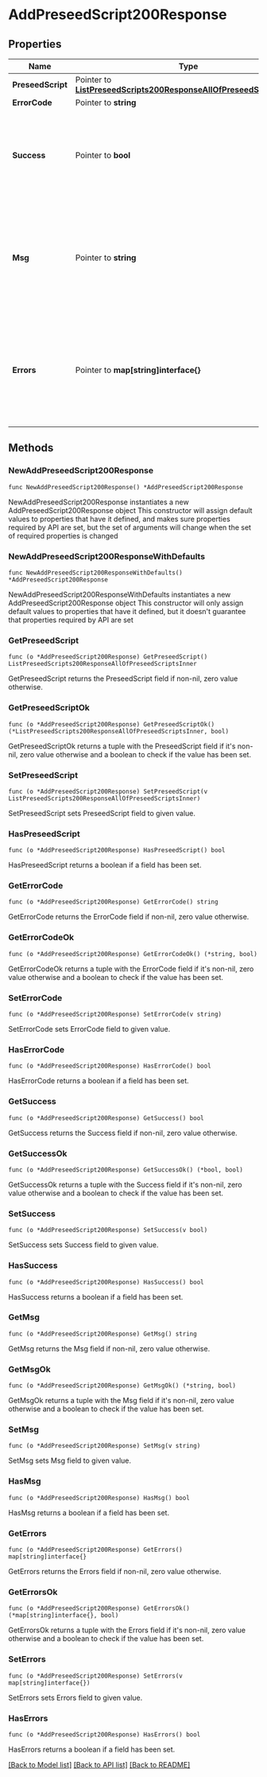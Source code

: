 # AddPreseedScript200Response

## Properties

Name | Type | Description | Notes
------------ | ------------- | ------------- | -------------
**PreseedScript** | Pointer to [**ListPreseedScripts200ResponseAllOfPreseedScriptsInner**](ListPreseedScripts200ResponseAllOfPreseedScriptsInner.md) |  | [optional] 
**ErrorCode** | Pointer to **string** |  | [optional] 
**Success** | Pointer to **bool** | Success indicator, true when the request succeeded and false when an error occurred | [optional] [default to true]
**Msg** | Pointer to **string** | Message containing a description of the result, usually a message about the error that occurred | [optional] 
**Errors** | Pointer to **map[string]interface{}** | Validation errors, with a key for Object containing error messages for each invalid parameter (key) | [optional] 

## Methods

### NewAddPreseedScript200Response

`func NewAddPreseedScript200Response() *AddPreseedScript200Response`

NewAddPreseedScript200Response instantiates a new AddPreseedScript200Response object
This constructor will assign default values to properties that have it defined,
and makes sure properties required by API are set, but the set of arguments
will change when the set of required properties is changed

### NewAddPreseedScript200ResponseWithDefaults

`func NewAddPreseedScript200ResponseWithDefaults() *AddPreseedScript200Response`

NewAddPreseedScript200ResponseWithDefaults instantiates a new AddPreseedScript200Response object
This constructor will only assign default values to properties that have it defined,
but it doesn't guarantee that properties required by API are set

### GetPreseedScript

`func (o *AddPreseedScript200Response) GetPreseedScript() ListPreseedScripts200ResponseAllOfPreseedScriptsInner`

GetPreseedScript returns the PreseedScript field if non-nil, zero value otherwise.

### GetPreseedScriptOk

`func (o *AddPreseedScript200Response) GetPreseedScriptOk() (*ListPreseedScripts200ResponseAllOfPreseedScriptsInner, bool)`

GetPreseedScriptOk returns a tuple with the PreseedScript field if it's non-nil, zero value otherwise
and a boolean to check if the value has been set.

### SetPreseedScript

`func (o *AddPreseedScript200Response) SetPreseedScript(v ListPreseedScripts200ResponseAllOfPreseedScriptsInner)`

SetPreseedScript sets PreseedScript field to given value.

### HasPreseedScript

`func (o *AddPreseedScript200Response) HasPreseedScript() bool`

HasPreseedScript returns a boolean if a field has been set.

### GetErrorCode

`func (o *AddPreseedScript200Response) GetErrorCode() string`

GetErrorCode returns the ErrorCode field if non-nil, zero value otherwise.

### GetErrorCodeOk

`func (o *AddPreseedScript200Response) GetErrorCodeOk() (*string, bool)`

GetErrorCodeOk returns a tuple with the ErrorCode field if it's non-nil, zero value otherwise
and a boolean to check if the value has been set.

### SetErrorCode

`func (o *AddPreseedScript200Response) SetErrorCode(v string)`

SetErrorCode sets ErrorCode field to given value.

### HasErrorCode

`func (o *AddPreseedScript200Response) HasErrorCode() bool`

HasErrorCode returns a boolean if a field has been set.

### GetSuccess

`func (o *AddPreseedScript200Response) GetSuccess() bool`

GetSuccess returns the Success field if non-nil, zero value otherwise.

### GetSuccessOk

`func (o *AddPreseedScript200Response) GetSuccessOk() (*bool, bool)`

GetSuccessOk returns a tuple with the Success field if it's non-nil, zero value otherwise
and a boolean to check if the value has been set.

### SetSuccess

`func (o *AddPreseedScript200Response) SetSuccess(v bool)`

SetSuccess sets Success field to given value.

### HasSuccess

`func (o *AddPreseedScript200Response) HasSuccess() bool`

HasSuccess returns a boolean if a field has been set.

### GetMsg

`func (o *AddPreseedScript200Response) GetMsg() string`

GetMsg returns the Msg field if non-nil, zero value otherwise.

### GetMsgOk

`func (o *AddPreseedScript200Response) GetMsgOk() (*string, bool)`

GetMsgOk returns a tuple with the Msg field if it's non-nil, zero value otherwise
and a boolean to check if the value has been set.

### SetMsg

`func (o *AddPreseedScript200Response) SetMsg(v string)`

SetMsg sets Msg field to given value.

### HasMsg

`func (o *AddPreseedScript200Response) HasMsg() bool`

HasMsg returns a boolean if a field has been set.

### GetErrors

`func (o *AddPreseedScript200Response) GetErrors() map[string]interface{}`

GetErrors returns the Errors field if non-nil, zero value otherwise.

### GetErrorsOk

`func (o *AddPreseedScript200Response) GetErrorsOk() (*map[string]interface{}, bool)`

GetErrorsOk returns a tuple with the Errors field if it's non-nil, zero value otherwise
and a boolean to check if the value has been set.

### SetErrors

`func (o *AddPreseedScript200Response) SetErrors(v map[string]interface{})`

SetErrors sets Errors field to given value.

### HasErrors

`func (o *AddPreseedScript200Response) HasErrors() bool`

HasErrors returns a boolean if a field has been set.


[[Back to Model list]](../README.md#documentation-for-models) [[Back to API list]](../README.md#documentation-for-api-endpoints) [[Back to README]](../README.md)


